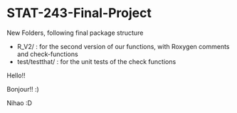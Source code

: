 # STAT-243-Final-Project

New Folders, following final package structure
- R_V2/ : for the second version of our functions, with Roxygen comments and check-functions
- test/testthat/ : for the unit tests of the check functions

Hello!!

Bonjour!! :)

Nihao :D


